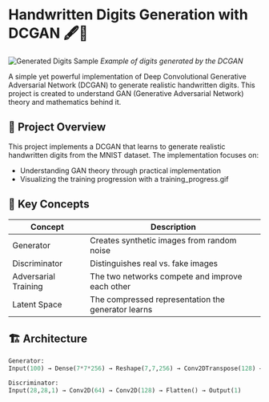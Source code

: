 # Handwritten Digits Generation with DCGAN 🖋️🤖

![Generated Digits Sample](assets/digits_sample.gif) 
*Example of digits generated by the DCGAN*

A simple yet powerful implementation of Deep Convolutional Generative Adversarial Network (DCGAN) to generate realistic handwritten digits. This project is created to understand GAN (Generative Adversarial Network) theory and mathematics behind it.

## 🎯 Project Overview

This project implements a DCGAN that learns to generate realistic handwritten digits from the MNIST dataset. The implementation focuses on:

- Understanding GAN theory through practical implementation
- Visualizing the training progression with a training_progress.gif

## 🧠 Key Concepts

| Concept | Description |
|---------|-------------|
| Generator | Creates synthetic images from random noise |
| Discriminator | Distinguishes real vs. fake images |
| Adversarial Training | The two networks compete and improve each other |
| Latent Space | The compressed representation the generator learns |

## 🏗️ Architecture

```python
Generator:
Input(100) → Dense(7*7*256) → Reshape(7,7,256) → Conv2DTranspose(128) → Conv2DTranspose(64) → Output(28,28,1)

Discriminator:
Input(28,28,1) → Conv2D(64) → Conv2D(128) → Flatten() → Output(1)